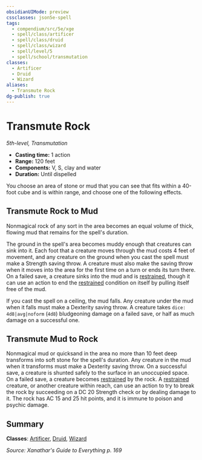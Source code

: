 ```yaml
---
obsidianUIMode: preview
cssclasses: json5e-spell
tags:
  - compendium/src/5e/xge
  - spell/class/artificer
  - spell/class/druid
  - spell/class/wizard
  - spell/level/5
  - spell/school/transmutation
classes:
  - Artificer
  - Druid
  - Wizard
aliases:
  - Transmute Rock
dg-publish: true
---
```

# Transmute Rock
*5th-level, Transmutation*  

- **Casting time:** 1 action
- **Range:** 120 feet
- **Components:** V, S, clay and water
- **Duration:** Until dispelled

You choose an area of stone or mud that you can see that fits within a 40-foot cube and is within range, and choose one of the following effects.

## Transmute Rock to Mud

Nonmagical rock of any sort in the area becomes an equal volume of thick, flowing mud that remains for the spell's duration.

The ground in the spell's area becomes muddy enough that creatures can sink into it. Each foot that a creature moves through the mud costs 4 feet of movement, and any creature on the ground when you cast the spell must make a Strength saving throw. A creature must also make the saving throw when it moves into the area for the first time on a turn or ends its turn there. On a failed save, a creature sinks into the mud and is [restrained](/3-Mechanics/CLI/rules/conditions.md#restrained), though it can use an action to end the [restrained](/3-Mechanics/CLI/rules/conditions.md#restrained) condition on itself by pulling itself free of the mud.

If you cast the spell on a ceiling, the mud falls. Any creature under the mud when it falls must make a Dexterity saving throw. A creature takes `dice: 4d8|avg|noform` (`4d8`) bludgeoning damage on a failed save, or half as much damage on a successful one.

## Transmute Mud to Rock

Nonmagical mud or quicksand in the area no more than 10 feet deep transforms into soft stone for the spell's duration. Any creature in the mud when it transforms must make a Dexterity saving throw. On a successful save, a creature is shunted safely to the surface in an unoccupied space. On a failed save, a creature becomes [restrained](/3-Mechanics/CLI/rules/conditions.md#restrained) by the rock. A [restrained](/3-Mechanics/CLI/rules/conditions.md#restrained) creature, or another creature within reach, can use an action to try to break the rock by succeeding on a DC 20 Strength check or by dealing damage to it. The rock has AC 15 and 25 hit points, and it is immune to poison and psychic damage.

## Summary

**Classes**: [Artificer](/Admin/CLI/classes/artificer-tce.md), [Druid](/Admin/CLI/classes/druid.md), [Wizard](/Admin/CLI/classes/wizard.md)

*Source: Xanathar's Guide to Everything p. 169*